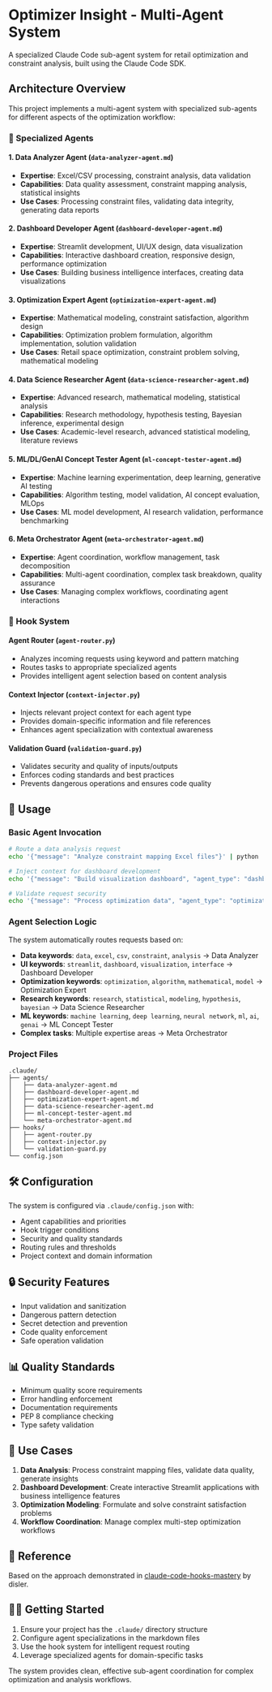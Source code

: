 # Optimizer Insight - Multi-Agent System

A specialized Claude Code sub-agent system for retail optimization and constraint analysis, built using the Claude Code SDK.

## Architecture Overview

This project implements a multi-agent system with specialized sub-agents for different aspects of the optimization workflow:

### 🤖 Specialized Agents

#### 1. **Data Analyzer Agent** (`data-analyzer-agent.md`)
- **Expertise**: Excel/CSV processing, constraint analysis, data validation
- **Capabilities**: Data quality assessment, constraint mapping analysis, statistical insights
- **Use Cases**: Processing constraint files, validating data integrity, generating data reports

#### 2. **Dashboard Developer Agent** (`dashboard-developer-agent.md`)
- **Expertise**: Streamlit development, UI/UX design, data visualization
- **Capabilities**: Interactive dashboard creation, responsive design, performance optimization
- **Use Cases**: Building business intelligence interfaces, creating data visualizations

#### 3. **Optimization Expert Agent** (`optimization-expert-agent.md`)
- **Expertise**: Mathematical modeling, constraint satisfaction, algorithm design
- **Capabilities**: Optimization problem formulation, algorithm implementation, solution validation
- **Use Cases**: Retail space optimization, constraint problem solving, mathematical modeling

#### 4. **Data Science Researcher Agent** (`data-science-researcher-agent.md`)
- **Expertise**: Advanced research, mathematical modeling, statistical analysis
- **Capabilities**: Research methodology, hypothesis testing, Bayesian inference, experimental design
- **Use Cases**: Academic-level research, advanced statistical modeling, literature reviews

#### 5. **ML/DL/GenAI Concept Tester Agent** (`ml-concept-tester-agent.md`)
- **Expertise**: Machine learning experimentation, deep learning, generative AI testing
- **Capabilities**: Algorithm testing, model validation, AI concept evaluation, MLOps
- **Use Cases**: ML model development, AI research validation, performance benchmarking

#### 6. **Meta Orchestrator Agent** (`meta-orchestrator-agent.md`)
- **Expertise**: Agent coordination, workflow management, task decomposition
- **Capabilities**: Multi-agent coordination, complex task breakdown, quality assurance
- **Use Cases**: Managing complex workflows, coordinating agent interactions

### 🔧 Hook System

#### Agent Router (`agent-router.py`)
- Analyzes incoming requests using keyword and pattern matching
- Routes tasks to appropriate specialized agents
- Provides intelligent agent selection based on content analysis

#### Context Injector (`context-injector.py`)
- Injects relevant project context for each agent type
- Provides domain-specific information and file references
- Enhances agent specialization with contextual awareness

#### Validation Guard (`validation-guard.py`)
- Validates security and quality of inputs/outputs
- Enforces coding standards and best practices
- Prevents dangerous operations and ensures code quality

## 🚀 Usage

### Basic Agent Invocation
```bash
# Route a data analysis request
echo '{"message": "Analyze constraint mapping Excel files"}' | python .claude/hooks/agent-router.py

# Inject context for dashboard development
echo '{"message": "Build visualization dashboard", "agent_type": "dashboard-developer"}' | python .claude/hooks/context-injector.py

# Validate request security
echo '{"message": "Process optimization data", "agent_type": "optimization-expert"}' | python .claude/hooks/validation-guard.py
```

### Agent Selection Logic

The system automatically routes requests based on:
- **Data keywords**: `data`, `excel`, `csv`, `constraint`, `analysis` → Data Analyzer
- **UI keywords**: `streamlit`, `dashboard`, `visualization`, `interface` → Dashboard Developer
- **Optimization keywords**: `optimization`, `algorithm`, `mathematical`, `model` → Optimization Expert
- **Research keywords**: `research`, `statistical`, `modeling`, `hypothesis`, `bayesian` → Data Science Researcher
- **ML keywords**: `machine learning`, `deep learning`, `neural network`, `ml`, `ai`, `genai` → ML Concept Tester
- **Complex tasks**: Multiple expertise areas → Meta Orchestrator

### Project Files

```
.claude/
├── agents/
│   ├── data-analyzer-agent.md
│   ├── dashboard-developer-agent.md
│   ├── optimization-expert-agent.md
│   ├── data-science-researcher-agent.md
│   ├── ml-concept-tester-agent.md
│   └── meta-orchestrator-agent.md
├── hooks/
│   ├── agent-router.py
│   ├── context-injector.py
│   └── validation-guard.py
└── config.json
```

## 🛠️ Configuration

The system is configured via `.claude/config.json` with:
- Agent capabilities and priorities
- Hook trigger conditions
- Security and quality standards
- Routing rules and thresholds
- Project context and domain information

## 🔒 Security Features

- Input validation and sanitization
- Dangerous pattern detection
- Secret detection and prevention
- Code quality enforcement
- Safe operation validation

## 📊 Quality Standards

- Minimum quality score requirements
- Error handling enforcement
- Documentation requirements
- PEP 8 compliance checking
- Type safety validation

## 🎯 Use Cases

1. **Data Analysis**: Process constraint mapping files, validate data quality, generate insights
2. **Dashboard Development**: Create interactive Streamlit applications with business intelligence features
3. **Optimization Modeling**: Formulate and solve constraint satisfaction problems
4. **Workflow Coordination**: Manage complex multi-step optimization workflows

## 🔗 Reference

Based on the approach demonstrated in [claude-code-hooks-mastery](https://github.com/disler/claude-code-hooks-mastery) by disler.

## 🏃‍♂️ Getting Started

1. Ensure your project has the `.claude/` directory structure
2. Configure agent specializations in the markdown files
3. Use the hook system for intelligent request routing
4. Leverage specialized agents for domain-specific tasks

The system provides clean, effective sub-agent coordination for complex optimization and analysis workflows.